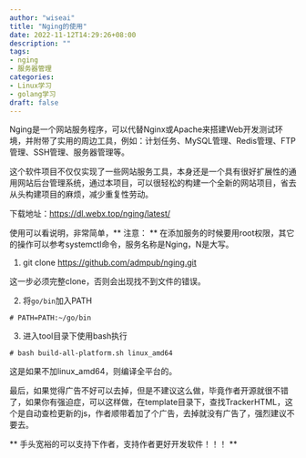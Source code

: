 ```yaml
---
author: "wiseai"
title: "Nging的使用"
date: 2022-11-12T14:29:26+08:00
description: ""
tags:
- nging
- 服务器管理
categories:
- Linux学习
- golang学习
draft: false
---
```


Nging是一个网站服务程序，可以代替Nginx或Apache来搭建Web开发测试环境，并附带了实用的周边工具，例如：计划任务、MySQL管理、Redis管理、FTP管理、SSH管理、服务器管理等。

这个软件项目不仅仅实现了一些网站服务工具，本身还是一个具有很好扩展性的通用网站后台管理系统，通过本项目，可以很轻松的构建一个全新的网站项目，省去从头构建项目的麻烦，减少重复性劳动。

下载地址：https://dl.webx.top/nging/latest/

使用可以看说明，非常简单，** 注意： ** 在添加服务的时候要用root权限，其它的操作可以参考systemctl命令，服务名称是Nging，N是大写。

1. git clone https://github.com/admpub/nging.git

这一步必须完整clone，否则会出现找不到文件的错误。

2. 将`go/bin`加入PATH

`# PATH=PATH:~/go/bin`

3. 进入tool目录下使用bash执行

`# bash build-all-platform.sh linux_amd64`

这是如果不加linux_amd64，则编译全平台的。

最后，如果觉得广告不好可以去掉，但是不建议这么做，毕竟作者开源就很不错了，如果你有强迫症，可以这样做，在template目录下，查找TrackerHTML，这个是自动查检更新的js，作者顺带着加了个广告，去掉就没有广告了，强烈建议不要去。

** 手头宽裕的可以支持下作者，支持作者更好开发软件！！！ **